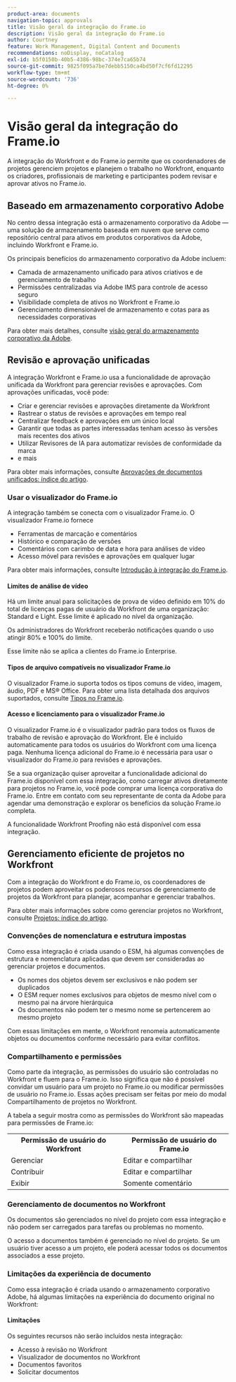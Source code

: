 ```yaml
---
product-area: documents
navigation-topic: approvals
title: Visão geral da integração do Frame.io
description: Visão geral da integração do Frame.io
author: Courtney
feature: Work Management, Digital Content and Documents
recommendations: noDisplay, noCatalog
exl-id: b5f0150b-40b5-4386-98bc-374e7ca65b74
source-git-commit: 9825f095a7be7debb5150ca4bd50f7cf6fd12295
workflow-type: tm+mt
source-wordcount: '736'
ht-degree: 0%

---
```


# Visão geral da integração do Frame.io

A integração do Workfront e do Frame.io permite que os coordenadores de projetos gerenciem projetos e planejem o trabalho no Workfront, enquanto os criadores, profissionais de marketing e participantes podem revisar e aprovar ativos no Frame.io.

## Baseado em armazenamento corporativo Adobe

No centro dessa integração está o armazenamento corporativo da Adobe — uma solução de armazenamento baseada em nuvem que serve como repositório central para ativos em produtos corporativos da Adobe, incluindo Workfront e Frame.io. <!--, and Creative Cloud.-->

Os principais benefícios do armazenamento corporativo da Adobe incluem:

* Camada de armazenamento unificado para ativos criativos e de gerenciamento de trabalho
* Permissões centralizadas via Adobe IMS para controle de acesso seguro
* Visibilidade completa de ativos no Workfront e Frame.io <!--, and Creative Cloud apps -->
* Gerenciamento dimensionável de armazenamento e cotas para as necessidades corporativas

Para obter mais detalhes, consulte [visão geral do armazenamento corporativo da Adobe](/help/quicksilver/review-and-approve-work/esm-overview.md).

## Revisão e aprovação unificadas

A integração Workfront e Frame.io usa a funcionalidade de aprovação unificada da Workfront para gerenciar revisões e aprovações. Com aprovações unificadas, você pode:

* Criar e gerenciar revisões e aprovações diretamente da Workfront
* Rastrear o status de revisões e aprovações em tempo real
* Centralizar feedback e aprovações em um único local
* Garantir que todas as partes interessadas tenham acesso às versões mais recentes dos ativos
* Utilizar Revisores de IA para automatizar revisões de conformidade da marca
* e mais

Para obter mais informações, consulte [Aprovações de documentos unificados: índice do artigo](/help/quicksilver/review-and-approve-work/document-reviews-and-approvals/document-reviews-and-approvals.md).


### Usar o visualizador do Frame.io

A integração também se conecta com o visualizador Frame.io. O visualizador Frame.io fornece

* Ferramentas de marcação e comentários
* Histórico e comparação de versões
* Comentários com carimbo de data e hora para análises de vídeo
* Acesso móvel para revisões e aprovações em qualquer lugar

Para obter mais informações, consulte [Introdução à integração do Frame.io](/help/quicksilver/review-and-approve-work/native-integrations/frame-io/get-started-with-frame-integration.md).

#### Limites de análise de vídeo

Há um limite anual para solicitações de prova de vídeo definido em 10% do total de licenças pagas de usuário da Workfront de uma organização: Standard e Light. Esse limite é aplicado no nível da organização.

Os administradores do Workfront receberão notificações quando o uso atingir 80% e 100% do limite.

Esse limite não se aplica a clientes do Frame.io Enterprise.

#### Tipos de arquivo compatíveis no visualizador Frame.io

O visualizador Frame.io suporta todos os tipos comuns de vídeo, imagem, áudio, PDF e MS® Office. Para obter uma lista detalhada dos arquivos suportados, consulte [Tipos no Frame.io](https://help.frame.io/en/articles/9436564-supported-file-types-on-frame-io).

#### Acesso e licenciamento para o visualizador Frame.io

O visualizador Frame.io é o visualizador padrão para todos os fluxos de trabalho de revisão e aprovação do Workfront. Ele é incluído automaticamente para todos os usuários do Workfront com uma licença paga. Nenhuma licença adicional do Frame.io é necessária para usar o visualizador do Frame.io para revisões e aprovações.

Se a sua organização quiser aproveitar a funcionalidade adicional do Frame.io disponível com essa integração, como carregar ativos diretamente para projetos no Frame.io, você pode comprar uma licença corporativa do Frame.io. Entre em contato com seu representante de conta da Adobe para agendar uma demonstração e explorar os benefícios da solução Frame.io completa.

A funcionalidade Workfront Proofing não está disponível com essa integração.

## Gerenciamento eficiente de projetos no Workfront

Com a integração do Workfront e do Frame.io, os coordenadores de projetos podem aproveitar os poderosos recursos de gerenciamento de projetos da Workfront para planejar, acompanhar e gerenciar trabalhos.

Para obter mais informações sobre como gerenciar projetos no Workfront, consulte [Projetos: índice do artigo](/help/quicksilver/manage-work/projects/create-projects/create-project.md).

### Convenções de nomenclatura e estrutura impostas

Como essa integração é criada usando o ESM, há algumas convenções de estrutura e nomenclatura aplicadas que devem ser consideradas ao gerenciar projetos e documentos.

* Os nomes dos objetos devem ser exclusivos e não podem ser duplicados
* O ESM requer nomes exclusivos para objetos de mesmo nível com o mesmo pai na árvore hierárquica
* Os documentos não podem ter o mesmo nome se pertencerem ao mesmo projeto

Com essas limitações em mente, o Workfront renomeia automaticamente objetos ou documentos conforme necessário para evitar conflitos.

### Compartilhamento e permissões

Como parte da integração, as permissões do usuário são controladas no Workfront e fluem para o Frame.io. Isso significa que não é possível convidar um usuário para um projeto no Frame.io ou modificar permissões de usuário no Frame.io. Essas ações precisam ser feitas por meio do modal Compartilhamento de projetos no Workfront.

A tabela a seguir mostra como as permissões do Workfront são mapeadas para permissões de Frame.io:

<table>
<tr>
<th>Permissão de usuário do Workfront</th>
<th>Permissão de usuário do Frame.io</th>
</tr>
<tr>
<td>Gerenciar</td>
<td>Editar e compartilhar</td>
</tr>
<tr>
<td>Contribuir</td>
<td>Editar e compartilhar</td>
</tr>
<tr>
<td>Exibir</td>
<td>Somente comentário</td>
</tr>
</table>



### Gerenciamento de documentos no Workfront

Os documentos são gerenciados no nível do projeto com essa integração e não podem ser carregados para tarefas ou problemas no momento.

O acesso a documentos também é gerenciado no nível do projeto. Se um usuário tiver acesso a um projeto, ele poderá acessar todos os documentos associados a esse projeto.

### Limitações da experiência de documento

Como essa integração é criada usando o armazenamento corporativo Adobe, há algumas limitações na experiência do documento original no Workfront:

#### Limitações

Os seguintes recursos não serão incluídos nesta integração:

<!--* External document providers-->
* Acesso à revisão no Workfront
* Visualizador de documentos no Workfront
* Documentos favoritos
* Solicitar documentos


<!--#### Temporary limitations

For now, the following capabilities are not available:

* Send documents to Adobe Experience Manager Assets
* Multi-stage approvals
* Upload documents to comments or updates in Workfront
* Upload documents to tasks or issues in Workfront-->
